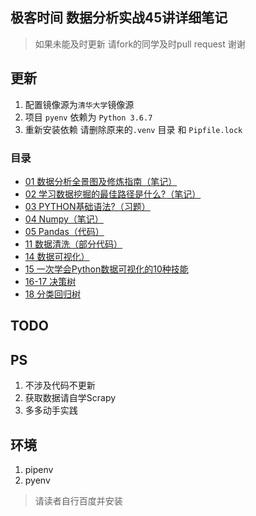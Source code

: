 ## 极客时间 数据分析实战45讲详细笔记
> 如果未能及时更新 请fork的同学及时pull request  谢谢

## 更新

1. 配置镜像源为`清华大学`镜像源
2. 项目 `pyenv` 依赖为 `Python 3.6.7`
3. 重新安装依赖 请删除原来的`.venv` 目录 和 `Pipfile.lock`
### 目录

- [01 数据分析全景图及修炼指南（笔记）](./01/README.md)
- [02 学习数据挖掘的最佳路径是什么?（笔记）](./02/README.md)
- [03 PYTHON基础语法?（习题）](./03/README.md)
- [04 Numpy（笔记）](./04/README.md)
- [05 Pandas（代码）](./05/README.md)
- [11 数据清洗（部分代码）](./11/README.md)
- [14 数据可视化）](./14/README.md)
- [15 一次学会Python数据可视化的10种技能](./15/README.md)
- [16-17 决策树](./16-17/README.md)
- [18 分类回归树](./18/README.md)


## TODO



## PS

1. 不涉及代码不更新
2. 获取数据请自学Scrapy
3. 多多动手实践  

## 环境

1. pipenv
2. pyenv

> 请读者自行百度并安装
